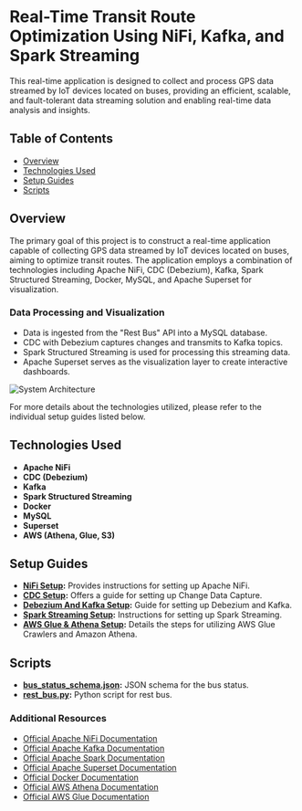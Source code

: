 # Real-Time Transit Route Optimization Using NiFi, Kafka, and Spark Streaming

This real-time application is designed to collect and process GPS data streamed by IoT devices located on buses, providing an efficient, scalable, and fault-tolerant data streaming solution and enabling real-time data analysis and insights.

## Table of Contents
- [Overview](#overview)
- [Technologies Used](#technologies-used)
- [Setup Guides](#setup-guides)
- [Scripts](#scripts)

## Overview
The primary goal of this project is to construct a real-time application capable of collecting GPS data streamed by IoT devices located on buses, aiming to optimize transit routes. The application employs a combination of technologies including Apache NiFi, CDC (Debezium), Kafka, Spark Structured Streaming, Docker, MySQL, and Apache Superset for visualization.

### Data Processing and Visualization
- Data is ingested from the "Rest Bus" API into a MySQL database.
- CDC with Debezium captures changes and transmits to Kafka topics.
- Spark Structured Streaming is used for processing this streaming data.
- Apache Superset serves as the visualization layer to create interactive dashboards.

![System Architecture](https://github.com/klailatimad/final-project-nifi-kafka-spark/assets/122483291/b9f04ed2-6723-4b1e-8db3-d6cc69e8cff3)

For more details about the technologies utilized, please refer to the individual setup guides listed below.

## Technologies Used
- **Apache NiFi**
- **CDC (Debezium)**
- **Kafka**
- **Spark Structured Streaming**
- **Docker**
- **MySQL**
- **Superset**
- **AWS (Athena, Glue, S3)**

## Setup Guides
- **[NiFi Setup](/docs/NiFiSetup.md):** Provides instructions for setting up Apache NiFi.
- **[CDC Setup](/docs/CDCSetup.md):** Offers a guide for setting up Change Data Capture.
- **[Debezium And Kafka Setup](/docs/DebeziumAndKafkaSetup.md):** Guide for setting up Debezium and Kafka.
- **[Spark Streaming Setup](/docs/SparkStreamingSetup.md):** Instructions for setting up Spark Streaming.
- **[AWS Glue & Athena Setup](/docs/AWSGlueAthenaSetup.md):** Details the steps for utilizing AWS Glue Crawlers and Amazon Athena.


## Scripts
- **[bus_status_schema.json](/scripts/bus_status_schema.json):** JSON schema for the bus status.
- **[rest_bus.py](/scripts/rest_bus.py):** Python script for rest bus.

### Additional Resources
- [Official Apache NiFi Documentation](https://nifi.apache.org/docs.html)
- [Official Apache Kafka Documentation](https://kafka.apache.org/documentation/)
- [Official Apache Spark Documentation](https://spark.apache.org/docs/latest/)
- [Official Apache Superset Documentation](https://superset.apache.org/docs/introduction)
- [Official Docker Documentation](https://docs.docker.com/get-started/overview/)
- [Official AWS Athena Documentation](https://docs.aws.amazon.com/athena/latest/ug/what-is.html)
- [Official AWS Glue Documentation](https://docs.aws.amazon.com/glue/latest/dg/what-is-glue.html)
